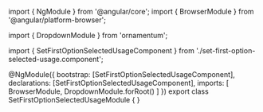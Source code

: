 import { NgModule } from '@angular/core';
import { BrowserModule } from '@angular/platform-browser';
  
import { DropdownModule } from 'ornamentum';
  
import { SetFirstOptionSelectedUsageComponent } from './set-first-option-selected-usage.component';

@NgModule({
 bootstrap: [SetFirstOptionSelectedUsageComponent],
 declarations: [SetFirstOptionSelectedUsageComponent],
 imports: [
    BrowserModule, 
    DropdownModule.forRoot()
  ]
})
export class SetFirstOptionSelectedUsageModule {
}
